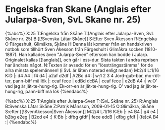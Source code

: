 # Engelska fran Skane (Anglais efter Jularpa-Sven, SvL Skane nr. 25)

{%abc%}
X:25
T:Engelska från Skåne
T:(Anglais efter Jularpa-Sven, SvL Skåne nr. 25)
B:[[!Svenska Låtar Skåne]]
S:Efter Sven Åkesson 
R:Engelska
O:Färgeshult, Glimåkra, Skåne
H:Denna låt kommer från en handskriven notbok som tillhört Sven Åkesson från Färgeshult i Glimåkra socken (1810-1887). Han kallades även ”Jularpa-Sven” eftersom han bodde i Jularp. Originalet kallas [[!anglais]], och går i ess-dur. Sista takten i andra reprisen  har ändrats något. 
N:Texten är avsedd för en "lössträngsstämma"  för de allra minsta spelemännen! (i SvL är låten noterad enligt nedan)
M:2/4
L:1/16
K:D
|: d4 A4 | f4 d4 | a2af d2df | A2Bc d4 :|
w:1 2 3 4 Jord-gub-bar, mo-röt-ter, pann-biff mä lök
|: ceaf fece | edBd dcBA | ceaf fece | e2dB A4 :|
w:O' vad jag är jät-te-hung-rig. Ek-orr-en är jät-te-hung-rig. O' vad jag är jät-te-hung-rig, pann-biff mä lök
{%endabc%}

{%abc%}
X:25
T:Anglais efter Jularpa-Sven
T:(SvL Skåne nr. 25)
R:Anglais
B:Svenska Låtar Skåne
Z:Patrik Månsson, 2009-01-15
O:Glimåkra, Skåne
S:efter [[!SvenAkesson|Sven Åkesson]]
M:2/4
L:1/16
K:Eb
|: e4 B4 | g4 e4 | b2bg e2eg | B2cd e4 :]
K:Bb
|: dfbg gfdf | fece edcB | dfbg gfdf | (fe)cA B4 :|
{%endabc%}
